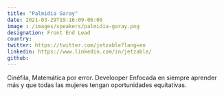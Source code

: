 ```yaml
---
title: "Palmidia Garay"
date: 2021-03-29T19:16:09-06:00
image : /images/speakers/palmidia-garay.png
designation: Front End Lead
country: 
twitter: https://twitter.com/jetzable?lang=en
linkedin: https://www.linkedin.com/in/jetzable/
github: 
---
```


Cinéfila, Matemática por error. Develooper Enfocada en siempre aprender más y que todas las mujeres tengan oportunidades equitativas.


